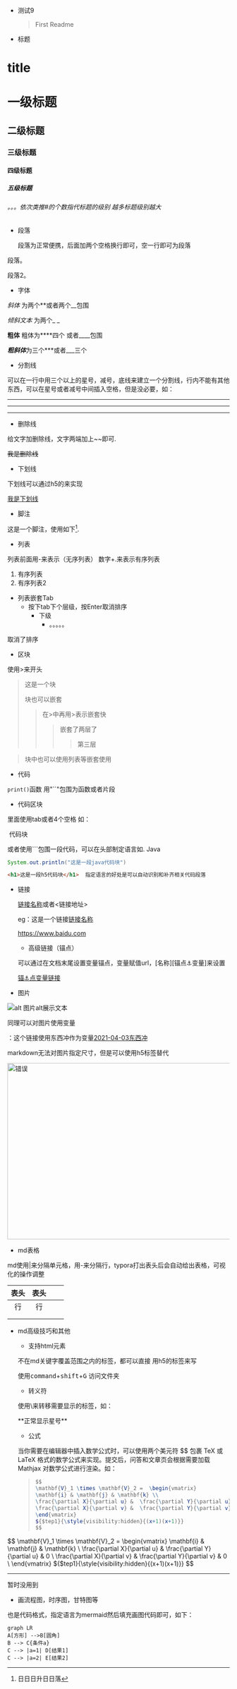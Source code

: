 - 测试9

  > First Readme



- 标题

# title

# 一级标题

## 二级标题

### 三级标题

#### 四级标题

##### 五级标题

###### 。。。依次类推#的个数指代标题的级别 越多标题级别越大

- 段落

  段落为正常便携，后面加两个空格换行即可，空一行即可为段落    



段落。



段落2。



- 字体

*斜体* 为两个**或者两个__包围

_倾斜文本_ 为两个_ _

**粗体** 粗体为****四个 或者____包围

***粗斜体***为三个***或者___三个



- 分割线

可以在一行中用三个以上的星号，减号，底线来建立一个分割线，行内不能有其他东西，可以在星号或者减号中间插入空格，但是没必要，如：

***

---

___

- 删除线

给文字加删除线，文字两端加上~~即可. 

~~我是删除线~~

- 下划线

下划线可以通过h5的<u></u>来实现

<u>我是下划线</u>

- 脚注

这是一个脚注，使用如下[^typora]. 

[^typora]:日日日升日日落

- 列表

列表前面用-来表示（无序列表） 数字+.来表示有序列表

1. 有序列表
2. 有序列表2

- 列表嵌套Tab
  - 按下tab下个层级，按Enter取消排序
    - 下级
      - 。。。。。

取消了排序

- 区块

使用>来开头

> 这是一个块
>
> 块也可以嵌套
>
> > 在>中再用>表示嵌套快
> >
> > > 嵌套了两层了
> > >
> > > > 第三层

> 块中也可以使用列表等嵌套使用



- 代码

`print()`函数 用"``"包围为函数或者片段

- 代码区块

里面使用tab或者4个空格 如：

​	代码块

或者使用```包围一段代码，可以在头部制定语言如.  Java

```java
System.out.println("这是一段java代码块")
```

```html
<h1>这是一段h5代码块</h1>  指定语言的好处是可以自动识别和补齐相关代码段落
```

- 链接

  [链接名称]( 链接地址)或者<链接地址>

  eg：这是一个链接[链接名称](https://www.baidu.com)

  <https://www.baidu.com>

  - 高级链接（锚点）

  可以通过在文档末尾设置变量锚点，变量赋值url，[名称][锚点⚓️变量]来设置

  [锚⚓️点变量链接][锚变量]

  [锚变量]: https://baidu.com

- 图片

![alt 图片alt展示文本](image/b10115b0afef2b9a150e0b207426e1.jpg "title可选标题")

同理可以对图片使用变量

：这个链接使用东西冲作为变量[2021-04-03东西冲][东西冲]

[东西冲]: /Users/xiaoqiang/Pictures/b10115b0afef2b9a150e0b207426e1.jpg

markdown无法对图片指定尺寸，但是可以使用h5标签替代<img>

<img src='/Users/xiaoqiang/Pictures/b10115b0afef2b9a150e0b207426e1.jpg' height=400 width=600 alt='错误' title='h5图片标题'></img>

- md表格

md使用|来分隔单元格，用-来分隔行，typora打出表头后会自动给出表格，可视化的操作调整

| 表头 | 表头 |      |      |
| :--: | :--: | ---- | ---- |
|  行  |  行  |      |      |
|      |      |      |      |
|      |      |      |      |

- md高级技巧和其他

  - 支持html元素

  不在md关键字覆盖范围之内的标签，都可以直接 用h5的标签来写

  使用<kbd>command</kbd>+<kbd>shift</kbd>+<kbd>G</kbd> 访问文件夹

  - 转义符

  使用\来转移需要显示的标签，如：

  \*\*正常显示星号\*\*

  - 公式

  当你需要在编辑器中插入数学公式时，可以使用两个美元符 $$ 包裹 TeX 或 LaTeX 格式的数学公式来实现。提交后，问答和文章页会根据需要加载 Mathjax 对数学公式进行渲染。如：

  > ```mathematica
  > $$
  > \mathbf{V}_1 \times \mathbf{V}_2 =  \begin{vmatrix} 
  > \mathbf{i} & \mathbf{j} & \mathbf{k} \\
  > \frac{\partial X}{\partial u} &  \frac{\partial Y}{\partial u} & 0 \\
  > \frac{\partial X}{\partial v} &  \frac{\partial Y}{\partial v} & 0 \\
  > \end{vmatrix}
  > ${$tep1}{\style{visibility:hidden}{(x+1)(x+1)}}
  > $$
  > ```

$$
\mathbf{V}_1 \times \mathbf{V}_2 =  \begin{vmatrix} 
\mathbf{i} & \mathbf{j} & \mathbf{k} \\
\frac{\partial X}{\partial u} &  \frac{\partial Y}{\partial u} & 0 \\
\frac{\partial X}{\partial v} &  \frac{\partial Y}{\partial v} & 0 \\
\end{vmatrix}
${$tep1}{\style{visibility:hidden}{(x+1)(x+1)}}
$$

___

暂时没用到

- 画流程图，时序图，甘特图等

也是代码格式，指定语言为mermaid然后填充画图代码即可，如下：

```mermaid
graph LR
A[方形] -->B[圆角]
B --> C{条件a}
C --> |a=1| D[结果1]
C --> |a=2| E[结果2]
```



